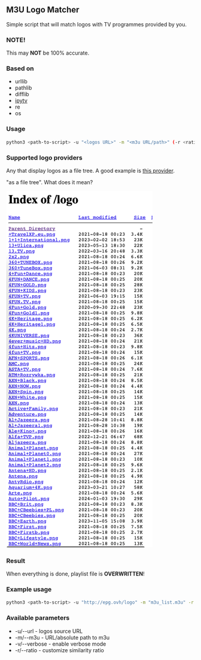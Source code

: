 ## M3U Logo Matcher

Simple script that will match logos with TV programmes provided by you.

### NOTE!
This may **NOT** be 100% accurate.

### Based on
- urllib
- pathlib
- difflib
- [ipytv](https://github.com/Beer4Ever83/ipytv)
- re
- os

### Usage
```bash
python3 <path-to-script> -u "<logos URL>" -m "<m3u URL/path>" (-r <ratio>)
```

### Supported logo providers
Any that display logos as a file tree. A good example is [this provider](http://epg.ovh/logo).

"as a file tree". What does it mean?

![Alt text](image.png)

### Result
When everything is done, playlist file is **OVERWRITTEN**!

### Example usage
```bash
python3 <path-to-script> -u "http://epg.ovh/logo" -m "m3u_list.m3u" -r 0.7
```

### Available parameters
- -u/--url - logos source URL
- -m/--m3u - URL/absolute path to m3u
- -v/--verbose - enable verbose mode
- -r/--ratio - customize similarity ratio